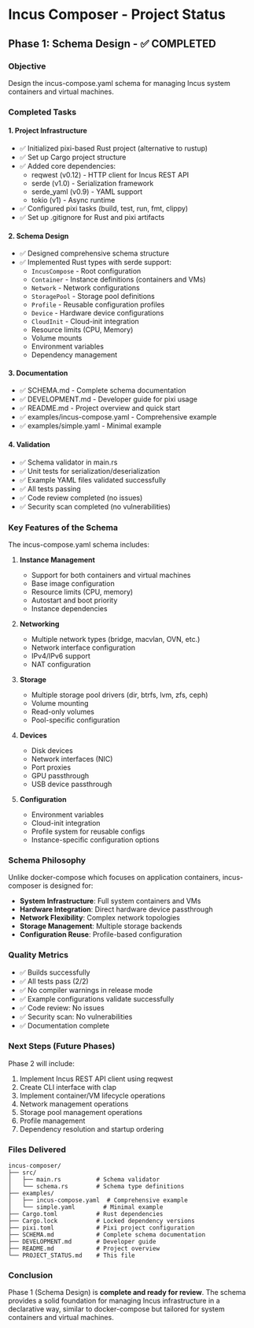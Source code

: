 # Incus Composer - Project Status

## Phase 1: Schema Design - ✅ COMPLETED

### Objective
Design the incus-compose.yaml schema for managing Incus system containers and virtual machines.

### Completed Tasks

#### 1. Project Infrastructure
- ✅ Initialized pixi-based Rust project (alternative to rustup)
- ✅ Set up Cargo project structure
- ✅ Added core dependencies:
  - reqwest (v0.12) - HTTP client for Incus REST API
  - serde (v1.0) - Serialization framework
  - serde_yaml (v0.9) - YAML support
  - tokio (v1) - Async runtime
- ✅ Configured pixi tasks (build, test, run, fmt, clippy)
- ✅ Set up .gitignore for Rust and pixi artifacts

#### 2. Schema Design
- ✅ Designed comprehensive schema structure
- ✅ Implemented Rust types with serde support:
  - `IncusCompose` - Root configuration
  - `Container` - Instance definitions (containers and VMs)
  - `Network` - Network configurations
  - `StoragePool` - Storage pool definitions
  - `Profile` - Reusable configuration profiles
  - `Device` - Hardware device configurations
  - `CloudInit` - Cloud-init integration
  - Resource limits (CPU, Memory)
  - Volume mounts
  - Environment variables
  - Dependency management

#### 3. Documentation
- ✅ SCHEMA.md - Complete schema documentation
- ✅ DEVELOPMENT.md - Developer guide for pixi usage
- ✅ README.md - Project overview and quick start
- ✅ examples/incus-compose.yaml - Comprehensive example
- ✅ examples/simple.yaml - Minimal example

#### 4. Validation
- ✅ Schema validator in main.rs
- ✅ Unit tests for serialization/deserialization
- ✅ Example YAML files validated successfully
- ✅ All tests passing
- ✅ Code review completed (no issues)
- ✅ Security scan completed (no vulnerabilities)

### Key Features of the Schema

The incus-compose.yaml schema includes:

1. **Instance Management**
   - Support for both containers and virtual machines
   - Base image configuration
   - Resource limits (CPU, memory)
   - Autostart and boot priority
   - Instance dependencies

2. **Networking**
   - Multiple network types (bridge, macvlan, OVN, etc.)
   - Network interface configuration
   - IPv4/IPv6 support
   - NAT configuration

3. **Storage**
   - Multiple storage pool drivers (dir, btrfs, lvm, zfs, ceph)
   - Volume mounting
   - Read-only volumes
   - Pool-specific configuration

4. **Devices**
   - Disk devices
   - Network interfaces (NIC)
   - Port proxies
   - GPU passthrough
   - USB device passthrough

5. **Configuration**
   - Environment variables
   - Cloud-init integration
   - Profile system for reusable configs
   - Instance-specific configuration options

### Schema Philosophy

Unlike docker-compose which focuses on application containers, incus-composer is designed for:
- **System Infrastructure**: Full system containers and VMs
- **Hardware Integration**: Direct hardware device passthrough
- **Network Flexibility**: Complex network topologies
- **Storage Management**: Multiple storage backends
- **Configuration Reuse**: Profile-based configuration

### Quality Metrics

- ✅ Builds successfully
- ✅ All tests pass (2/2)
- ✅ No compiler warnings in release mode
- ✅ Example configurations validate successfully
- ✅ Code review: No issues
- ✅ Security scan: No vulnerabilities
- ✅ Documentation complete

### Next Steps (Future Phases)

Phase 2 will include:
1. Implement Incus REST API client using reqwest
2. Create CLI interface with clap
3. Implement container/VM lifecycle operations
4. Network management operations
5. Storage pool management operations
6. Profile management
7. Dependency resolution and startup ordering

### Files Delivered

```
incus-composer/
├── src/
│   ├── main.rs          # Schema validator
│   └── schema.rs        # Schema type definitions
├── examples/
│   ├── incus-compose.yaml  # Comprehensive example
│   └── simple.yaml        # Minimal example
├── Cargo.toml           # Rust dependencies
├── Cargo.lock           # Locked dependency versions
├── pixi.toml            # Pixi project configuration
├── SCHEMA.md            # Complete schema documentation
├── DEVELOPMENT.md       # Developer guide
├── README.md            # Project overview
└── PROJECT_STATUS.md    # This file
```

### Conclusion

Phase 1 (Schema Design) is **complete and ready for review**. The schema provides a solid foundation for managing Incus infrastructure in a declarative way, similar to docker-compose but tailored for system containers and virtual machines.
